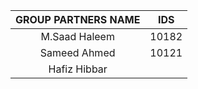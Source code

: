 |GROUP PARTNERS NAME    |                 IDS|
|:-----:                |--------------------|
|M.Saad Haleem          |               10182|
|Sameed Ahmed           |               10121|
|Hafiz Hibbar           |                    |

